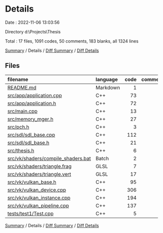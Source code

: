 # Details

Date : 2022-11-06 13:03:56

Directory d:\\Projects\\Thesis

Total : 17 files,  1091 codes, 50 comments, 183 blanks, all 1324 lines

[Summary](results.md) / Details / [Diff Summary](diff.md) / [Diff Details](diff-details.md)

## Files
| filename | language | code | comment | blank | total |
| :--- | :--- | ---: | ---: | ---: | ---: |
| [README.md](/README.md) | Markdown | 1 | 0 | 1 | 2 |
| [src/app/application.cpp](/src/app/application.cpp) | C++ | 73 | 5 | 17 | 95 |
| [src/app/application.h](/src/app/application.h) | C++ | 72 | 5 | 11 | 88 |
| [src/main.cpp](/src/main.cpp) | C++ | 13 | 0 | 0 | 13 |
| [src/memory_mger.h](/src/memory_mger.h) | C++ | 27 | 5 | 9 | 41 |
| [src/pch.h](/src/pch.h) | C++ | 3 | 0 | 1 | 4 |
| [src/sdl/sdl_base.cpp](/src/sdl/sdl_base.cpp) | C++ | 112 | 0 | 15 | 127 |
| [src/sdl/sdl_base.h](/src/sdl/sdl_base.h) | C++ | 21 | 0 | 4 | 25 |
| [src/thesis.h](/src/thesis.h) | C++ | 6 | 0 | 3 | 9 |
| [src/vk/shaders/compile_shaders.bat](/src/vk/shaders/compile_shaders.bat) | Batch | 2 | 0 | 0 | 2 |
| [src/vk/shaders/triangle.frag](/src/vk/shaders/triangle.frag) | GLSL | 7 | 0 | 2 | 9 |
| [src/vk/shaders/triangle.vert](/src/vk/shaders/triangle.vert) | GLSL | 17 | 0 | 4 | 21 |
| [src/vk/vulkan_base.h](/src/vk/vulkan_base.h) | C++ | 95 | 4 | 16 | 115 |
| [src/vk/vulkan_device.cpp](/src/vk/vulkan_device.cpp) | C++ | 306 | 1 | 54 | 361 |
| [src/vk/vulkan_instance.cpp](/src/vk/vulkan_instance.cpp) | C++ | 194 | 19 | 17 | 230 |
| [src/vk/vulkan_pipeline.cpp](/src/vk/vulkan_pipeline.cpp) | C++ | 137 | 11 | 28 | 176 |
| [tests/test1/Test.cpp](/tests/test1/Test.cpp) | C++ | 5 | 0 | 1 | 6 |

[Summary](results.md) / Details / [Diff Summary](diff.md) / [Diff Details](diff-details.md)